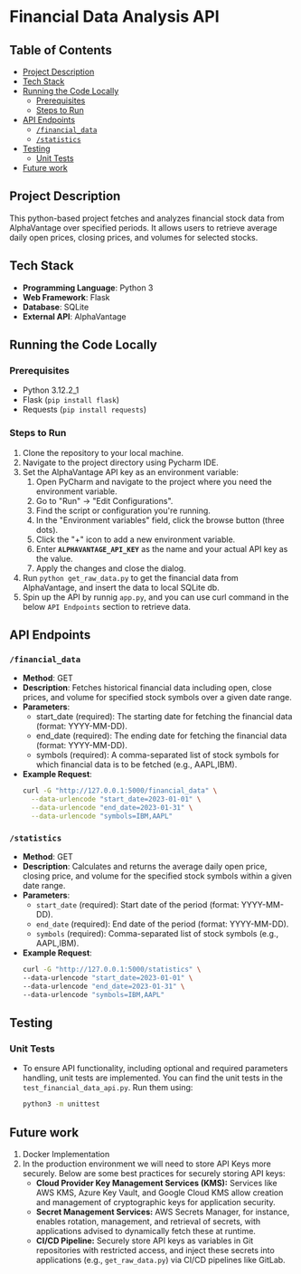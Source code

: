 # Financial Data Analysis API
## Table of Contents
- [Project Description](#project-description)
- [Tech Stack](#tech-stack)
- [Running the Code Locally](#running-the-code-locally)
  - [Prerequisites](#prerequisites)
  - [Steps to Run](#steps-to-run)
- [API Endpoints](#api-endpoints)
  - [`/financial_data`](#financial_data)
  - [`/statistics`](#statistics)
- [Testing](#testing)
  - [Unit Tests](#unit-tests)
- [Future work](#future-work)
    
## Project Description
This python-based project fetches and analyzes financial stock data from AlphaVantage over specified periods. It allows users to retrieve average daily open prices, closing prices, and volumes for selected stocks.

## Tech Stack
- **Programming Language**: Python 3
- **Web Framework**: Flask
- **Database**: SQLite
- **External API**: AlphaVantage

## Running the Code Locally

### Prerequisites
- Python 3.12.2_1
- Flask (`pip install flask`)
- Requests (`pip install requests`)

### Steps to Run
1. Clone the repository to your local machine.
2. Navigate to the project directory using Pycharm IDE.
3. Set the AlphaVantage API key as an environment variable:
   1. Open PyCharm and navigate to the project where you need the environment variable.
   2. Go to "Run" -> "Edit Configurations".
   3. Find the script or configuration you're running.
   4. In the "Environment variables" field, click the browse button (three dots).
   5. Click the "+" icon to add a new environment variable.
   6. Enter **`ALPHAVANTAGE_API_KEY`** as the name and your actual API key as the value.
   7. Apply the changes and close the dialog.
4. Run `python get_raw_data.py` to get the financial data from AlphaVantage, and insert the data to local SQLite db.
5. Spin up the API by runnig `app.py`, and you can use curl command in the below `API Endpoints` section to retrieve data.
  
## API Endpoints

### `/financial_data`
- **Method**: GET
- **Description**: Fetches historical financial data including open, close prices, and volume for specified stock symbols over a given date range.
- **Parameters**:
  - start_date (required): The starting date for fetching the financial data (format: YYYY-MM-DD).
  - end_date (required): The ending date for fetching the financial data (format: YYYY-MM-DD).
  - symbols (required): A comma-separated list of stock symbols for which financial data is to be fetched (e.g., AAPL,IBM).
- **Example Request**:
  ```sh
  curl -G "http://127.0.0.1:5000/financial_data" \
    --data-urlencode "start_date=2023-01-01" \
    --data-urlencode "end_date=2023-01-31" \
    --data-urlencode "symbols=IBM,AAPL"

### `/statistics`
- **Method**: GET
- **Description**: Calculates and returns the average daily open price, closing price, and volume for the specified stock symbols within a given date range.
- **Parameters**:
  - `start_date` (required): Start date of the period (format: YYYY-MM-DD).
  - `end_date` (required): End date of the period (format: YYYY-MM-DD).
  - `symbols` (required): Comma-separated list of stock symbols (e.g., AAPL,IBM).
- **Example Request**:
  ```sh
  curl -G "http://127.0.0.1:5000/statistics" \
  --data-urlencode "start_date=2023-01-01" \
  --data-urlencode "end_date=2023-01-31" \
  --data-urlencode "symbols=IBM,AAPL"

## Testing
### Unit Tests
- To ensure API functionality, including optional and required parameters handling, unit tests are implemented. You can find the unit tests in the `test_financial_data_api.py`. Run them using:
  ```sh
  python3 -m unittest

## Future work
1. Docker Implementation
2. In the production environment we will need to store API Keys more securely. Below are some best practices for securely storing API keys:
   - **Cloud Provider Key Management Services (KMS):** Services like AWS KMS, Azure Key Vault, and Google Cloud KMS allow creation and management of cryptographic keys for application security.
   - **Secret Management Services:** AWS Secrets Manager, for instance, enables rotation, management, and retrieval of secrets, with applications advised to dynamically fetch these at runtime.
   - **CI/CD Pipeline:** Securely store API keys as variables in Git repositories with restricted access, and inject these secrets into applications (e.g., `get_raw_data.py`) via CI/CD pipelines like GitLab.




